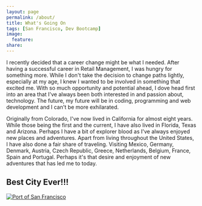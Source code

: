 ```yaml
---
layout: page
permalink: /about/
title: What's Going On
tags: [San Francisco, Dev Bootcamp]
image:
  feature: 
share: 
---
```


I recently decided that a career change might be what I needed. After having a successful career in Retail Management, I was hungry for something more. While I don't take the decision to change paths lightly, especially at my age, I knew I wanted to be involved in something that excited me. With so much opportunity and potential ahead, I dove head first into an area that I've always been both interested in and passion about, technology. The future, my future will be in coding, programming and web development and I can't be more exhilarated.

Originally from Colorado, I've now lived in California for almost eight years. While those being the first and the current, I have also lived in Florida, Texas and Arizona. Perhaps I have a bit of explorer blood as I've always enjoyed new places and adventures. Apart from living throughout the United States, I have also done a fair share of traveling. Visiting Mexico, Germany, Denmark, Austria, Czech Republic, Greece, Netherlands, Belgium, France, Spain and Portugal. Perhaps it's that desire and enjoyment of new adventures that has led me to today.

## Best City Ever!!!

<a href="http://www.sanfrancisco.travel"><img src="../images/sfport.JPG" alt="Port of San Francisco"></a>

